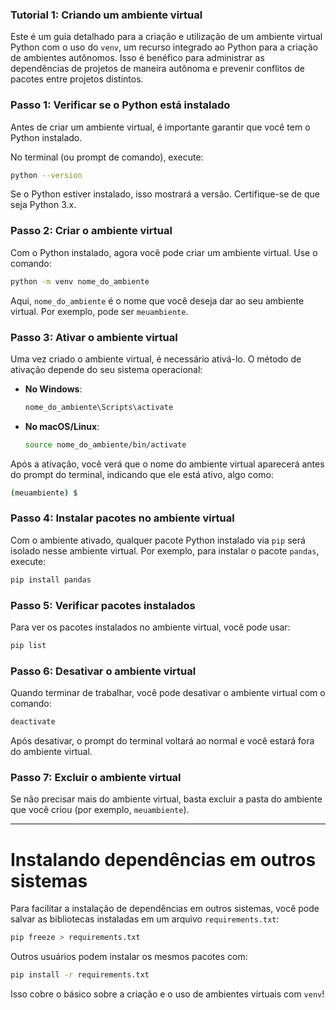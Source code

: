 ### Tutorial 1: Criando um ambiente virtual

Este é um guia detalhado para a criação e utilização de um ambiente virtual Python com o uso do `venv`, um recurso integrado ao Python para a criação de ambientes autônomos. Isso é benéfico para administrar as dependências de projetos de maneira autônoma e prevenir conflitos de pacotes entre projetos distintos. 

### Passo 1: Verificar se o Python está instalado
Antes de criar um ambiente virtual, é importante garantir que você tem o Python instalado.

No terminal (ou prompt de comando), execute:

```bash
python --version
```

Se o Python estiver instalado, isso mostrará a versão. Certifique-se de que seja Python 3.x.

### Passo 2: Criar o ambiente virtual
Com o Python instalado, agora você pode criar um ambiente virtual. Use o comando:

```bash
python -m venv nome_do_ambiente
```

Aqui, `nome_do_ambiente` é o nome que você deseja dar ao seu ambiente virtual. Por exemplo, pode ser `meuambiente`.

### Passo 3: Ativar o ambiente virtual
Uma vez criado o ambiente virtual, é necessário ativá-lo. O método de ativação depende do seu sistema operacional:

* **No Windows**:
  ```bash
  nome_do_ambiente\Scripts\activate
  ```

* **No macOS/Linux**:
  ```bash
  source nome_do_ambiente/bin/activate
  ```

Após a ativação, você verá que o nome do ambiente virtual aparecerá antes do prompt do terminal, indicando que ele está ativo, algo como:

```bash
(meuambiente) $
```

### Passo 4: Instalar pacotes no ambiente virtual
Com o ambiente ativado, qualquer pacote Python instalado via `pip` será isolado nesse ambiente virtual. Por exemplo, para instalar o pacote `pandas`, execute:

```bash
pip install pandas
```

### Passo 5: Verificar pacotes instalados
Para ver os pacotes instalados no ambiente virtual, você pode usar:

```bash
pip list
```

### Passo 6: Desativar o ambiente virtual
Quando terminar de trabalhar, você pode desativar o ambiente virtual com o comando:

```bash
deactivate
```

Após desativar, o prompt do terminal voltará ao normal e você estará fora do ambiente virtual.

### Passo 7: Excluir o ambiente virtual
Se não precisar mais do ambiente virtual, basta excluir a pasta do ambiente que você criou (por exemplo, `meuambiente`).

---

# Instalando dependências em outros sistemas

Para facilitar a instalação de dependências em outros sistemas, você pode salvar as bibliotecas instaladas em um arquivo `requirements.txt`:

  ```bash
  pip freeze > requirements.txt
  ```

  Outros usuários podem instalar os mesmos pacotes com:

  ```bash
  pip install -r requirements.txt
  ```


Isso cobre o básico sobre a criação e o uso de ambientes virtuais com `venv`!